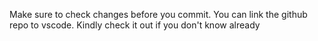 Make sure to check changes before you commit.
You can link the github repo to vscode. Kindly check it out if you don't know already